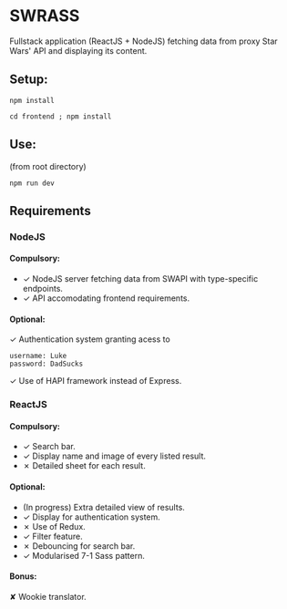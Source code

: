 # SWRASS
Fullstack application (ReactJS + NodeJS) fetching data from proxy Star Wars' API and displaying its content.

## Setup:

```
npm install

cd frontend ; npm install
```

## Use:

(from root directory)
```
npm run dev
```

## Requirements

### NodeJS

#### Compulsory:

- ✓ NodeJS server fetching data from SWAPI with type-specific endpoints.
- ✓ API accomodating frontend requirements.

#### Optional:

✓ Authentication system granting acess to 
```
username: Luke
password: DadSucks
```

✓ Use of HAPI framework instead of Express.

### ReactJS

#### Compulsory:

- ✓ Search bar.
- ✓ Display name and image of every listed result.
- ✗ Detailed sheet for each result.

#### Optional:

- (In progress) Extra detailed view of results.
- ✓ Display for authentication system.
- ✗ Use of Redux.
- ✓ Filter feature.
- ✗ Debouncing for search bar.
- ✓ Modularised 7-1 Sass pattern.


#### Bonus:

✘ Wookie translator.

